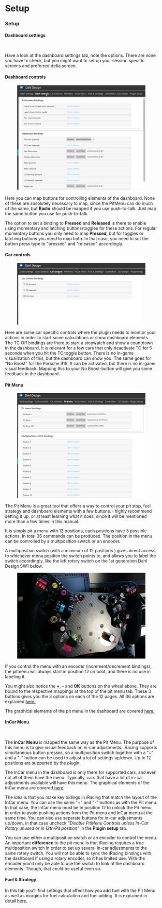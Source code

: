 # Setup

### Setup

#### Dashboard settings

<figure><img src="broken-reference" alt=""><figcaption></figcaption></figure>

Have a look at the dashboard settings tab, note the options. There are none you have to check, but you might want to set up your session specific screens and preferred delta screen.

#### Dashboard controls

<figure><img src="../.gitbook/assets/image (4).png" alt=""><figcaption><p> </p></figcaption></figure>

Here you can map buttons for controlling elements of the dashboard. None of these are absolutely necessary to map, since the PitMenu can do much of the same, but **Radio** should be mapped if you use  push-to-talk. Just map the same button you use for push-to-talk.

The option to set a binding to **Pressed** and **Released** is there to enable using momentary and latching buttons/toggles for these actions. For regular momentary buttons you only need to map **Pressed**, but for toggles or latching buttons you need to map both. In that case, you need to set the button press type to "pressed" and "released" accordingly.&#x20;

#### Car controls

<figure><img src="../.gitbook/assets/image (1).png" alt=""><figcaption></figcaption></figure>

Here are some car specific controls where the plugin needs to monitor your actions in order to start some calculations or show dashboard elements. The TC Off bindings are there to start a stopwatch and show a countdown in the dashboard. It is relevant for a few cars that only deactivate TC for 5 seconds when you hit the TC toggle button. There is no in-game visualization of this, but the dashboard can show you. The same goes for "No Boost" for the Porsche 919. It can be activated, but there is no in-game visual feedback. Mapping this to your No Boost-button will give you some feedback in the dashboard.

#### Pit Menu

<figure><img src="../.gitbook/assets/image (3).png" alt=""><figcaption></figcaption></figure>

The Pit Menu is a great tool that offers a way to control your pit stop, fuel strategy and dashboard elements with a few buttons. I highly recommend setting it up, or at least learning what it does, since it will be mentioned more than a few times in this manual.&#x20;

It is simply pit a menu with 12 positions, each positions have 3 possible actions. In total 36 commands can be produced. The position in the menu can be controlled by a multiposition switch or an encoder.

A multiposition switch (with a minimum of 12 positions ) gives direct access to whichever menu position the switch points to, and allows you to label the switch accordingly, like the left rotary switch on the 1st generation Dahl Design SW1 below.&#x20;

<figure><img src="../.gitbook/assets/image (2).png" alt=""><figcaption></figcaption></figure>

If you control the menu with an encoder (increment/decrement bindings), the pitmenu will always start in position 12 on boot, and there is no use in labeling it.&#x20;

You might also notice the **+**, **-** and **OK** buttons on the wheel above. They are bound to the respective mappings at the top of the pit menu tab. These 3 buttons gives you the 3 options on each of the 12 pages. All 36 options are explained [here.](https://dahl-design.gitbook.io/properties/pit-menu)

The graphical elements of the pit menu in the dashboard are covered [here.](../dashboard/menu-bars/pit-menu.md)

#### InCar Menu

<figure><img src="broken-reference" alt=""><figcaption></figcaption></figure>

The **InCar Menu** is mapped the same way as the Pit Menu. The purpose of this menu is to give visual feedback on in-car adjustments. iRacing supports simultaneous button presses, so a multiposition switch together with a "+" and a "-" button can be used to adjust a lot of settings up/down. Up to 12 positions are supported by the plugin.&#x20;

The InCar menu in the dashboard is only there for supported cars, and even not all of them have the menu. Typically, cars that have a lot of in-car adjustments available will have this menu. The graphical elements of the InCar menu are covered[ here](plugin-menu.md#incar-menu).&#x20;

The idea is that you make key bidings in iRacing that match the layout of the InCar menu. You can use the same "+" and "-" buttons as with the Pit menu. In that case, the InCar menu must be in position 12 to unlock the Pit menu, in order to avoid pushing actions from the Pit menu and InCar menu at the same time. You can also use seperate buttons for in-car adjustments up/down, in that case uncheck _"Disable PitMenu Controls unless In-Car Rotary unused or in 12th/Pit position"_ in the  **Plugin setup** tab.&#x20;

You can use either a multiposition switch or an encoder to control the menu. An important **difference** to the pit menu is that iRacing requires a true multiposition switch in order to set up several in-car adjustments to the same rotary switch. You will not be able to sync the iRacing bindings with the dashboard if using a rotary encoder, so it has limited use. With the encoder you'd only be able to use the switch to look at the dashboard elements. Though, that could be useful even so.&#x20;

#### Fuel & Strategy

In this tab you'll find settings that affect how you add fuel with the Pit Menu as well as margins for fuel calculation and fuel adding. It is explained in detail [here.](https://app.gitbook.com/s/d2E1GdYd97jTQlTu0Drn/properties/fuel-and-strategy)

